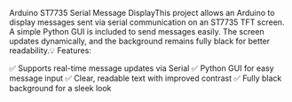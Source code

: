
Arduino ST7735 Serial Message DisplayThis project allows an Arduino to display messages sent via serial communication on an ST7735 TFT screen. A simple Python GUI is included to send messages easily. The screen updates dynamically, and the background remains fully black for better readability.💡 Features:


✅ Supports real-time message updates via Serial
✅ Python GUI for easy message input
✅ Clear, readable text with improved contrast
✅ Fully black background for a sleek look
